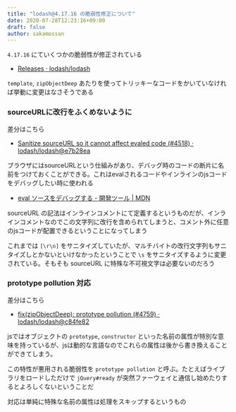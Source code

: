 ```yaml
---
title: "lodash@4.17.16 の脆弱性修正について"
date: 2020-07-28T12:23:16+09:00
draft: false
author: sakamossan
---
```


`4.17.16` にていくつかの脆弱性が修正されている

- [Releases · lodash/lodash](https://github.com/lodash/lodash/releases)

`template`, `zipObjectDeep` あたりを使ってトリッキーなコードをかいていなければ挙動に変更はなさそうである


### sourceURLに改行をふくめないように

差分はこちら

- [Sanitize sourceURL so it cannot affect evaled code (#4518) · lodash/lodash@e7b28ea](https://github.com/lodash/lodash/commit/e7b28ea6cb17b4ca021e7c9d66218c8c89782f32)

ブラウザにはsourceURLという仕組みがあり、デバッグ時のコードの断片に名前をつけておくことができる。これはevalされるコードやインラインのjsコードをデバッグしたい時に使われる

- [eval ソースをデバッグする - 開発ツール | MDN](https://developer.mozilla.org/ja/docs/Tools/Debugger/How_to/Debug_eval_sources)

sourceURL の記法はインラインコメントにて定義するというものだが、インラインコメントなのでこの文字列に改行を含められてしまうと、コメント外に任意のjsコードが配置できるということになってしまう

これまでは `[\r\n]` をサニタイズしていたが、マルチバイトの改行文字列もサニタイズしとかないといけなかったということで `\s` をサニタイズするように変更されている。そもそも sourceURL に特殊な不可視文字は必要ないのだろう


### prototype pollution 対応

差分はこちら

- [fix(zipObjectDeep): prototype pollution (#4759) · lodash/lodash@c84fe82](https://github.com/lodash/lodash/commit/c84fe82760fb2d3e03a63379b297a1cc1a2fce12)

jsではオブジェクトの `prototype`, `constructor` といった名前の属性が特別な意味を持っているが、jsは動的な言語なのでこれらの属性は後から書き換えることができてしまう。

この特性が悪用される脆弱性を `prototype pollution` と呼ぶ。たとえばライブラリをロードしただけで `jQuery#ready` が突然ファーウェイと通信し始めたりするとよろしくないということだ

対応は単純に特殊な名前の属性は処理をスキップするというもの
